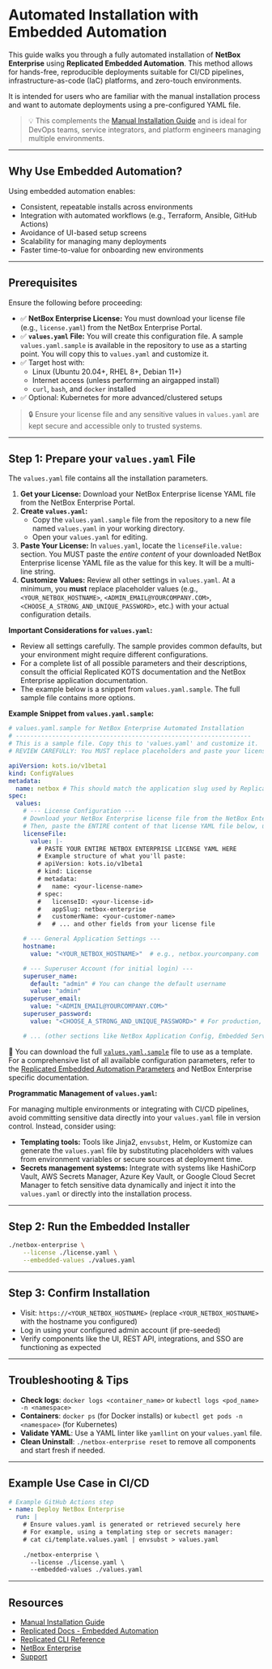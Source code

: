 # Automated Installation with Embedded Automation

This guide walks you through a fully automated installation of **NetBox Enterprise** using **Replicated Embedded Automation**. This method allows for hands-free, reproducible deployments suitable for CI/CD pipelines, infrastructure-as-code (IaC) platforms, and zero-touch environments.

It is intended for users who are familiar with the manual installation process and want to automate deployments using a pre-configured YAML file.

> 💡 This complements the [Manual Installation Guide](./nbe-ec-installation.md) and is ideal for DevOps teams, service integrators, and platform engineers managing multiple environments.

---

## Why Use Embedded Automation?

Using embedded automation enables:

- Consistent, repeatable installs across environments  
- Integration with automated workflows (e.g., Terraform, Ansible, GitHub Actions)  
- Avoidance of UI-based setup screens  
- Scalability for managing many deployments  
- Faster time-to-value for onboarding new environments

---

## Prerequisites

Ensure the following before proceeding:

- ✅ **NetBox Enterprise License:** You must download your license file (e.g., `license.yaml`) from the NetBox Enterprise Portal.
- ✅ **`values.yaml` File:** You will create this configuration file. A sample `values.yaml.sample` is available in the repository to use as a starting point. You will copy this to `values.yaml` and customize it.
- ✅ Target host with:
  - Linux (Ubuntu 20.04+, RHEL 8+, Debian 11+)
  - Internet access (unless performing an airgapped install)
  - `curl`, `bash`, and `docker` installed
- ✅ Optional: Kubernetes for more advanced/clustered setups

> 🔒 Ensure your license file and any sensitive values in `values.yaml` are kept secure and accessible only to trusted systems.

---

## Step 1: Prepare your `values.yaml` File

The `values.yaml` file contains all the installation parameters. 

1.  **Get your License:** Download your NetBox Enterprise license YAML file from the NetBox Enterprise Portal.
2.  **Create `values.yaml`:** 
    *   Copy the `values.yaml.sample` file from the repository to a new file named `values.yaml` in your working directory.
    *   Open your `values.yaml` for editing.
3.  **Paste Your License:** In `values.yaml`, locate the `licenseFile.value:` section. You MUST paste the *entire content* of your downloaded NetBox Enterprise license YAML file as the value for this key. It will be a multi-line string.
4.  **Customize Values:** Review all other settings in `values.yaml`. At a minimum, you **must** replace placeholder values (e.g., `<YOUR_NETBOX_HOSTNAME>`, `<ADMIN_EMAIL@YOURCOMPANY.COM>`, `<CHOOSE_A_STRONG_AND_UNIQUE_PASSWORD>`, etc.) with your actual configuration details.

**Important Considerations for `values.yaml`:**
- Review all settings carefully. The sample provides common defaults, but your environment might require different configurations.
- For a complete list of all possible parameters and their descriptions, consult the official Replicated KOTS documentation and the NetBox Enterprise application documentation.
- The example below is a snippet from `values.yaml.sample`. The full sample file contains more options.

**Example Snippet from `values.yaml.sample`:**

```yaml
# values.yaml.sample for NetBox Enterprise Automated Installation
# -----------------------------------------------------------------
# This is a sample file. Copy this to 'values.yaml' and customize it.
# REVIEW CAREFULLY: You MUST replace placeholders and paste your license.

apiVersion: kots.io/v1beta1
kind: ConfigValues
metadata:
  name: netbox # This should match the application slug used by Replicated KOTS
spec:
  values:
    # --- License Configuration ---
    # Download your NetBox Enterprise license file from the NetBox Enterprise Portal.
    # Then, paste the ENTIRE content of that license YAML file below, under the 'value:' key.
    licenseFile:
      value: |-
        # PASTE YOUR ENTIRE NETBOX ENTERPRISE LICENSE YAML HERE
        # Example structure of what you'll paste:
        # apiVersion: kots.io/v1beta1
        # kind: License
        # metadata:
        #   name: <your-license-name>
        # spec:
        #   licenseID: <your-license-id>
        #   appSlug: netbox-enterprise
        #   customerName: <your-customer-name>
        #   # ... and other fields from your license file

    # --- General Application Settings ---
    hostname:
      value: "<YOUR_NETBOX_HOSTNAME>"  # e.g., netbox.yourcompany.com

    # --- Superuser Account (for initial login) ---
    superuser_name:
      default: "admin" # You can change the default username
      value: "admin"
    superuser_email:
      value: "<ADMIN_EMAIL@YOURCOMPANY.COM>"
    superuser_password:
      value: "<CHOOSE_A_STRONG_AND_UNIQUE_PASSWORD>" # For production, use a strong, unique password.

    # ... (other sections like NetBox Application Config, Embedded Services, Resources, External Services, Advanced Settings are in the full sample)
```

📘 You can download the full [`values.yaml.sample`](./files/values.yaml.sample) file to use as a template. For a comprehensive list of all available configuration parameters, refer to the [Replicated Embedded Automation Parameters](https://docs.replicated.com/enterprise/installing-embedded-automation#step-2-create-an-embedded-valuesyaml-file) and NetBox Enterprise specific documentation.

**Programmatic Management of `values.yaml`:**

For managing multiple environments or integrating with CI/CD pipelines, avoid committing sensitive data directly into your `values.yaml` file in version control. Instead, consider using:
- **Templating tools:** Tools like Jinja2, `envsubst`, Helm, or Kustomize can generate the `values.yaml` file by substituting placeholders with values from environment variables or secure sources at deployment time.
- **Secrets management systems:** Integrate with systems like HashiCorp Vault, AWS Secrets Manager, Azure Key Vault, or Google Cloud Secret Manager to fetch sensitive data dynamically and inject it into the `values.yaml` or directly into the installation process.

---

## Step 2: Run the Embedded Installer

```bash
./netbox-enterprise \
    --license ./license.yaml \
    --embedded-values ./values.yaml
```

---

## Step 3: Confirm Installation

- Visit: `https://<YOUR_NETBOX_HOSTNAME>` (replace `<YOUR_NETBOX_HOSTNAME>` with the hostname you configured)
- Log in using your configured admin account (if pre-seeded)
- Verify components like the UI, REST API, integrations, and SSO are functioning as expected

---

## Troubleshooting & Tips

- **Check logs**: `docker logs <container_name>` or `kubectl logs <pod_name> -n <namespace>`
- **Containers**: `docker ps` (for Docker installs) or `kubectl get pods -n <namespace>` (for Kubernetes)
- **Validate YAML**: Use a YAML linter like `yamllint` on your `values.yaml` file.
- **Clean Uninstall**: `./netbox-enterprise reset` to remove all components and start fresh if needed.

---

## Example Use Case in CI/CD

```yaml
# Example GitHub Actions step
- name: Deploy NetBox Enterprise
  run: |
    # Ensure values.yaml is generated or retrieved securely here
    # For example, using a templating step or secrets manager:
    # cat ci/template.values.yaml | envsubst > values.yaml
    
    ./netbox-enterprise \
      --license ./license.yaml \
      --embedded-values ./values.yaml
```

---

## Resources

- [Manual Installation Guide](./nbe-ec-installation.md)
- [Replicated Docs - Embedded Automation](https://docs.replicated.com/enterprise/installing-embedded-automation)
- [Replicated CLI Reference](https://docs.replicated.com/reference/cli/)
- [NetBox Enterprise](https://netboxlabs.com/netbox-enterprise/)
- [Support](https://netboxlabs.com/support)
